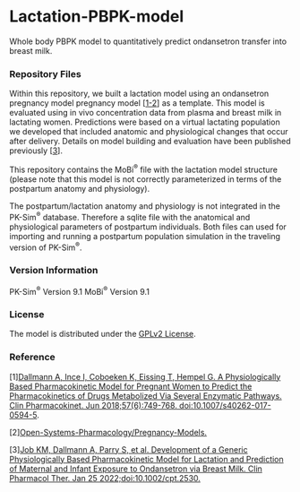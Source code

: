 # Lactation-PBPK-model

Whole body PBPK model to quantitatively predict ondansetron transfer into breast milk. 
 
### Repository Files

Within this repository, we built a lactation model using an ondansetron pregnancy model pregnancy model [[1-2](#References)] as a template. This model is evaluated using in vivo concentration data from plasma and breast milk in lactating women. Predictions were based on a virtual lactating population we developed that included anatomic and physiological changes that occur after delivery. Details on model building and evaluation have been published previously [[3](#References)].

This repository contains the MoBi<sup>®</sup> file with the lactation model structure (please note that this model is not correctly parameterized in terms of the postpartum anatomy and physiology). 

The postpartum/lactation anatomy and physiology is not integrated in the PK-Sim<sup>®</sup> database. Therefore a sqlite file with the anatomical and physiological parameters of postpartum individuals. Both files can used for importing and running a postpartum population simulation in the traveling version of PK-Sim<sup>®</sup>.

### Version Information

PK-Sim<sup>®</sup> Version 9.1
MoBi<sup>®</sup> Version 9.1

### License

The model is distributed under the [GPLv2 License](https://github.com/Open-Systems-Pharmacology/Suite/blob/develop/LICENSE).

### Reference

[1][Dallmann A, Ince I, Coboeken K, Eissing T, Hempel G. A Physiologically Based Pharmacokinetic Model for Pregnant Women to Predict the Pharmacokinetics of Drugs Metabolized Via Several Enzymatic Pathways. Clin Pharmacokinet. Jun 2018;57(6):749-768. doi:10.1007/s40262-017-0594-5](https://pubmed.ncbi.nlm.nih.gov/28924743/).

[2][Open-Systems-Pharmacology/Pregnancy-Models.](https://github.com/Open-Systems-Pharmacology/Pregnancy-Models)

[3][Job KM, Dallmann A, Parry S, et al. Development of a Generic Physiologically Based Pharmacokinetic Model for Lactation and Prediction of Maternal and Infant Exposure to Ondansetron via Breast Milk. Clin Pharmacol Ther. Jan 25 2022;doi:10.1002/cpt.2530.](https://doi.org/10.1002/cpt.2530)
